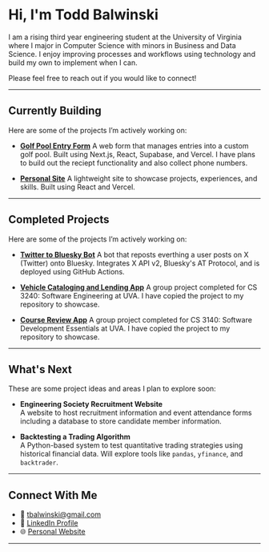 # Hi, I'm Todd Balwinski

I am a rising third year engineering student at the University of Virginia where I major in Computer Science with minors in Business and Data Science. I enjoy improving processes and workflows using technology and build my own to implement when I can. 

Please feel free to reach out if you would like to connect!

---

## Currently Building

Here are some of the projects I’m actively working on:

- **[Golf Pool Entry Form](https://github.com/toddbalwinski/GolfPoolEntryForm)**
  A web form that manages entries into a custom golf pool. Built using Next.js, React, Supabase, and Vercel.
  I have plans to build out the reciept functionality and also collect phone numbers.

- **[Personal Site](https://github.com/toddbalwinski/PersonalWebsite)**
  A lightweight site to showcase projects, experiences, and skills. Built using React and Vercel.

---

## Completed Projects 

Here are some of the projects I’m actively working on:

- **[Twitter to Bluesky Bot](https://github.com/toddbalwinski/TwitterToBlueskyBot )**
  A bot that reposts everthing a user posts on X (Twitter) onto Bluesky. Integrates X API v2, Bluesky's AT Protocol, and is deployed using GitHub Actions.

- **[Vehicle Cataloging and Lending App](https://github.com/toddbalwinski/VehicleCatalogingAndLendingApp)**
  A group project completed for CS 3240: Software Engineering at UVA. I have copied the project to my repository to showcase.

- **[Course Review App](https://github.com/toddbalwinski/CourseReviewApp)**
  A group project completed for CS 3140: Software Development Essentials at UVA. I have copied the project to my repository to showcase.

---

## What's Next

These are some project ideas and areas I plan to explore soon:

- **Engineering Society Recruitment Website**  
  A website to host recruitment information and event attendance forms including a database to store candidate member information.

- **Backtesting a Trading Algorithm**  
  A Python-based system to test quantitative trading strategies using historical financial data. Will explore tools like `pandas`, `yfinance`, and `backtrader`.

---

## Connect With Me

- 📧 tbalwinski@gmail.com
- 💼 [LinkedIn Profile](linkedin.com/in/todd-balwinski)
- 🌐 [Personal Website](toddbalwinski.vercel.app)

---
